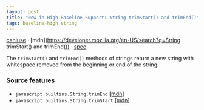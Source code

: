 ```yaml
---
layout: post
title: "New in High Baseline Support: String trimStart() and trimEnd()"
tags: baseline-high string
---
```


[caniuse](https://caniuse.com/?search=string-trim-startend) · [mdn](https://developer.mozilla.org/en-US/search?q=String trimStart() and trimEnd()) · [spec](https://tc39.es/ecma262/multipage/text-processing.html#sec-string-objects)

The `trimStart()` and `trimEnd()` methods of strings return a new string with whitespace removed from the beginning or end of the string.

### Source features

- ``javascript.builtins.String.trimEnd`` [[mdn]](https://developer.mozilla.org/en-US/search?q=javascript.builtins.String.trimEnd)
- ``javascript.builtins.String.trimStart`` [[mdn]](https://developer.mozilla.org/en-US/search?q=javascript.builtins.String.trimStart)
